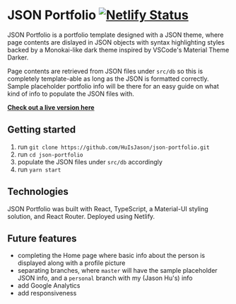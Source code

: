 # JSON Portfolio [![Netlify Status](https://api.netlify.com/api/v1/badges/cfde6ee1-bb93-4af2-92b0-a2389d9612d3/deploy-status)](https://app.netlify.com/sites/zen-davinci-1978d3/deploys)

JSON Portfolio is a portfolio template designed with a JSON theme, where page contents are dislayed in JSON objects with syntax highlighting styles backed by a Monokai-like dark theme inspired by VSCode's Material Theme Darker.

Page contents are retrieved from JSON files under `src/db` so this is completely template-able as long as the JSON is formatted correctly. Sample placeholder portfolio info will be there for an easy guide on what kind of info to populate the JSON files with.

**[Check out a live version here](https://zen-davinci-1978d3.netlify.app/)**

## Getting started

1. run `git clone https://github.com/HuIsJason/json-portfolio.git`
2. run `cd json-portfolio`
3. populate the JSON files under `src/db` accordingly
4. run `yarn start`

## Technologies

JSON Portfolio was built with React, TypeScript, a Material-UI styling solution, and React Router. Deployed using Netlify.

## Future features

* completing the Home page where basic info about the person is displayed along with a profile picture
* separating branches, where `master` will have the sample placeholder JSON info, and a `personal` branch with my (Jason Hu's) info
* add Google Analytics
* add responsiveness
